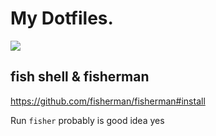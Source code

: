 # My Dotfiles.

<img src="https://i.imgur.com/ez5gro5.gif">

## fish shell & fisherman

https://github.com/fisherman/fisherman#install

Run `fisher` probably is good idea yes
